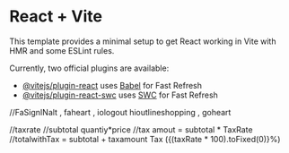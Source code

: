 # React + Vite

This template provides a minimal setup to get React working in Vite with HMR and some ESLint rules.

Currently, two official plugins are available:

- [@vitejs/plugin-react](https://github.com/vitejs/vite-plugin-react/blob/main/packages/plugin-react/README.md) uses [Babel](https://babeljs.io/) for Fast Refresh
- [@vitejs/plugin-react-swc](https://github.com/vitejs/vite-plugin-react-swc) uses [SWC](https://swc.rs/) for Fast Refresh


//FaSignINalt , faheart  , iologout hioutlineshopping , goheart



  //taxrate
  //subtotal quantiy*price
  //tax amout = subtotal * TaxRate
  //totalwithTax = subtotal + taxamount
    Tax ({(taxRate * 100).toFixed(0)}%)